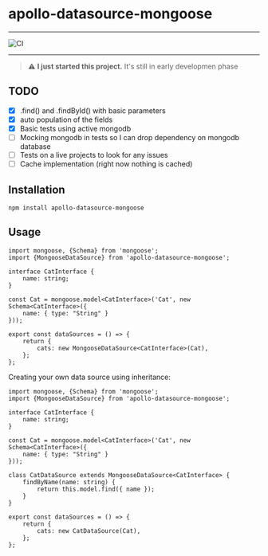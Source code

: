 # apollo-datasource-mongoose

---

![CI](https://github.com/madman-labs/apollo-datasource-mongoose/actions/workflows/ci.yml/badge.svg?branch=main)

---

> :warning: **I just started this project.** It's still in early developmen phase

## TODO

- [x] .find() and .findById() with basic parameters
- [x] auto population of the fields
- [x] Basic tests using active mongodb
- [ ] Mocking mongodb in tests so I can drop dependency on mongodb database
- [ ] Tests on a live projects to look for any issues
- [ ] Cache implementation (right now nothing is cached)

## Installation

```
npm install apollo-datasource-mongoose
```

## Usage

```
import mongoose, {Schema} from 'mongoose';
import {MongooseDataSource} from 'apollo-datasource-mongoose';

interface CatInterface {
    name: string;
}

const Cat = mongoose.model<CatInterface>('Cat', new Schema<CatInterface>({
    name: { type: "String" }
}));

export const dataSources = () => {
    return {
        cats: new MongooseDataSource<CatInterface>(Cat),
    };
};
```

Creating your own data source using inheritance:

```
import mongoose, {Schema} from 'mongoose';
import {MongooseDataSource} from 'apollo-datasource-mongoose';

interface CatInterface {
    name: string;
}

const Cat = mongoose.model<CatInterface>('Cat', new Schema<CatInterface>({
    name: { type: "String" }
}));

class CatDataSource extends MongooseDataSource<CatInterface> {
    findByName(name: string) {
        return this.model.find({ name });
    }
}

export const dataSources = () => {
    return {
        cats: new CatDataSource(Cat),
    };
};
```
